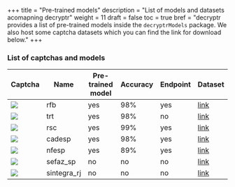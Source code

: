 +++
title = "Pre-trained models"
description = "List of models and datasets acomapning decryptr"
weight = 11
draft = false
toc = true
bref = "decryptr provides a list of pre-trained models inside the `decryptrModels` package. We also host some captcha datasets which you can find the link for download below."
+++

### List of captchas and models

<table>
    <thead>
      <tr>
        <th>Captcha</th>
        <th>Name</th>
        <th>Pre-trained model</th>
        <th>Accuracy</th>
        <th>Endpoint</th>
        <th>Dataset</th>
      </tr>
    </thead>
    <tbody>
      <tr>
        <td><img src="/img/sample-captcha.png"<img></td>
        <td>rfb</td>
        <td>yes</td>
        <td>98%</td>
        <td>yes</td>
        <td><a href="https://storage.googleapis.com/decryptr/data-raw/rfb.zip">link</a></td>
      </tr>
      <tr>
        <td><img src="/img/trt-captcha.png"<img></td>
        <td>trt</td>
        <td>yes</td>
        <td>98%</td>
        <td>no</td>
        <td><a href="https://storage.googleapis.com/decryptr/data-raw/trt.zip">link</a></td>
      </tr>
      <tr>
        <td><img src="/img/captcha_2a2x.png"<img></td>
        <td>rsc</td>
        <td>yes</td>
        <td>99%</td>
        <td>yes</td>
        <td><a href="https://storage.googleapis.com/decryptr/data-raw/rsc.zip">link</a></td>
      </tr>
      <tr>
        <td><img src="/img/cadesp_4lsm.png"<img></td>
        <td>cadesp</td>
        <td>yes</td>
        <td>98%</td>
        <td>yes</td>
        <td><a href="https://storage.googleapis.com/decryptr/data-raw/cadesp.zip">link</a></td>
      </tr>
      <tr>
        <td><img src="/img/nfe.png"<img></td>
        <td>nfesp</td>
        <td>yes</td>
        <td>89%</td>
        <td>yes</td>
        <td><a href="https://storage.googleapis.com/decryptr/data-raw/nfe.zip">link</a></td>
      </tr>
      <tr>
        <td><img src="/img/sefaz_sp.jpg"<img></td>
        <td>sefaz_sp</td>
        <td>no</td>
        <td>no</td>
        <td>no</td>
        <td><a href="https://storage.googleapis.com/decryptr/data-raw/sefaz_sp.zip">link</a></td>
      </tr>
      <tr>
        <td><img src="/img/sintegra_rj.png"<img></td>
        <td>sintegra_rj</td>
        <td>no</td>
        <td>no</td>
        <td>no</td>
        <td><a href="https://storage.googleapis.com/decryptr/data-raw/sintegra_rj.zip">link</a></td>
      </tr>
    </tbody>
</table>

